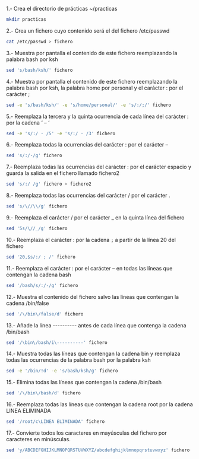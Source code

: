 1.- Crea el directorio de prácticas ~/practicas
```bash
mkdir practicas
```
2.- Crea un fichero cuyo contenido será el del fichero /etc/passwd
```bash
cat /etc/passwd > fichero
```
3.- Muestra por pantalla el contenido de este fichero reemplazando la palabra bash por ksh
```bash
sed 's/bash/ksh/' fichero
```
4.- Muestra por pantalla el contenido de este fichero reemplazando la palabra bash por ksh, la palabra home por personal y el carácter : por el carácter ;
```bash
sed -e 's/bash/ksh/' -e 's/home/personal/' -e 's/:/;/' fichero
```
5.- Reemplaza la tercera y la quinta ocurrencia de cada línea del carácter : por la cadena ‘ – ‘
```bash
sed -e 's/:/ - /5' -e 's/:/ - /3' fichero
```
6.- Reemplaza todas la ocurrencias del carácter : por el carácter –
```bash
sed 's/:/-/g' fichero
```
7.- Reemplaza todas las ocurrencias del carácter : por el carácter espacio y guarda la salida en el fichero llamado fichero2
```bash
sed 's/:/ /g' fichero > fichero2
```
8.- Reemplaza todas las ocurrencias del carácter / por el carácter \.
```bash
sed 's/\//\\/g' fichero
```
9.- Reemplaza el carácter / por el carácter _ en la quinta línea del fichero
```bash
sed '5s/\//_/g' fichero
```
10.- Reemplaza el carácter : por la cadena ` ; ` a partir de la línea 20 del fichero
```bash
sed '20,$s/:/ ; /' fichero
```
11.- Reemplaza el carácter : por el carácter – en todas las líneas que contengan la cadena bash
```bash
sed '/bash/s/:/-/g' fichero
```
12.- Muestra el contenido del fichero salvo las líneas que contengan la cadena /bin/false
```bash
sed '/\/bin\/false/d' fichero
```
13.- Añade la línea ---------- antes de cada línea que contenga la cadena /bin/bash
```bash
sed '/\bin\/bash/i\----------' fichero
```
14.- Muestra todas las líneas que contengan la cadena bin y reemplaza todas las ocurrencias de la palabra bash por la palabra ksh
```bash
sed -e '/bin/!d' -e 's/bash/ksh/g' fichero
```
15.- Elimina todas las líneas que contengan la cadena /bin/bash
```bash
sed '/\/bin\/bash/d' fichero
```
16.- Reemplaza todas las líneas que contengan la cadena root por la cadena LINEA ELIMINADA
```bash
sed '/root/c\LÍNEA ELIMINADA' fichero
```
17.- Convierte todos los caracteres en mayúsculas del fichero por caracteres en minúsculas.
```bash
sed 'y/ABCDEFGHIJKLMNOPQRSTUVWXYZ/abcdefghijklmnopqrstuvwxyz' fichero
```